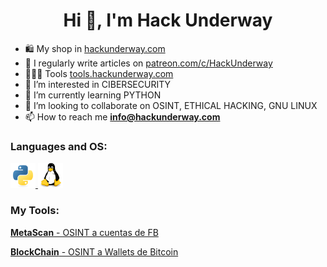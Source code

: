 <h1 align="center">Hi 👋, I'm Hack Underway</h1>

- 🛍️ My shop in <a href="https://hackunderway.com">hackunderway.com</a>
- 📝 I regularly write articles on <a href="https://www.patreon.com/c/HackUnderway">patreon.com/c/HackUnderway</a>
- 🕵🏽‍♂️ Tools <a href="https://tools.hackunderway.com">tools.hackunderway.com</a>
- 👀 I’m interested in CIBERSECURITY
- 🌱 I’m currently learning PYTHON
- 💞️ I’m looking to collaborate on OSINT, ETHICAL HACKING, GNU LINUX
- 📫 How to reach me **info@hackunderway.com**

<h3 align="left">Languages and OS:</h3>
<p align="left"> </a> <a href="https://www.python.org" target="_blank" rel="noreferrer"> <img src="https://raw.githubusercontent.com/devicons/devicon/master/icons/python/python-original.svg" alt="python" width="40" height="40"/> <a href="https://www.linux.org/" target="_blank" rel="noreferrer"> <img src="https://raw.githubusercontent.com/devicons/devicon/master/icons/linux/linux-original.svg" alt="linux" width="40" height="40"/> </a> </p>

<h3 align="left">My Tools:</h3>
<p align="left"> <a href="https://github.com/HackUnderway/meta_scan" target="_blank" rel="noreferrer"> <b>MetaScan</b> - OSINT a cuentas de FB </a> </p>
<p align="left"> <a href="https://github.com/HackUnderway/BlockChain" target="_blank" rel="noreferrer"> <b>BlockChain</b> - OSINT a Wallets de Bitcoin </a> </p>

<!---
HackUnderway/HackUnderway is a ✨ special ✨ repository because its `README.md` (this file) appears on your GitHub profile.
You can click the Preview link to take a look at your changes.
--->
